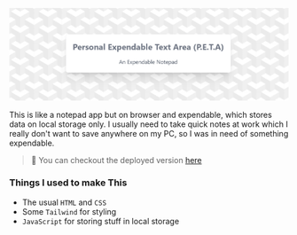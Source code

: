 ![Personal Expendable Text Area (PETA)](./docs/title.png)

This is like a notepad app but on browser and expendable, which stores data on local storage only. I usually need to take quick notes at work which I really don't want to save anywhere on my PC, so I was in need of something expendable.

> 📌 You can checkout the deployed version [here](https://blankscreen-exe.github.io/Personal-Expendable-Text-Area/)

### Things I used to make This

- The usual `HTML` and `CSS`
- Some `Tailwind` for styling
- `JavaScript` for storing stuff in local storage
